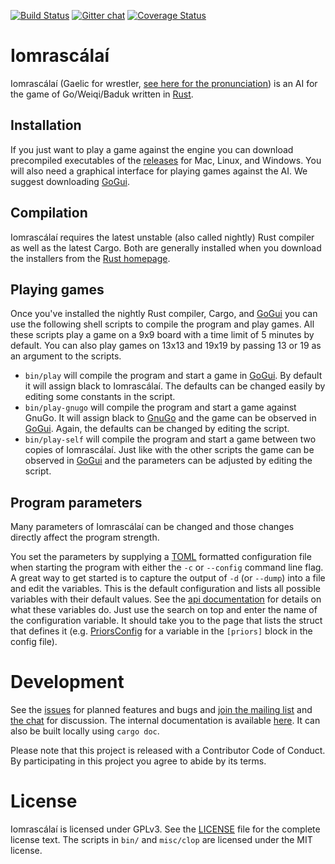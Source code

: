 [![Build Status](https://travis-ci.org/ujh/iomrascalai.svg?branch=master)](https://travis-ci.org/ujh/iomrascalai)
[![Gitter chat](https://badges.gitter.im/ujh/iomrascalai.png)](https://gitter.im/ujh/iomrascalai)
[![Coverage Status](https://coveralls.io/repos/ujh/iomrascalai/badge.svg?branch=master)](https://coveralls.io/r/ujh/iomrascalai?branch=master)

Iomrascálaí
===========

Iomrascálaí (Gaelic for wrestler, [see here for the pronunciation](https://raw.githubusercontent.com/ujh/iomrascalai/master/pronunciation.mp4)) is an AI for the game of Go/Weiqi/Baduk written in [Rust](https://www.rust-lang.org).

Installation
------------

If you just want to play a game against the engine you can download precompiled executables of the [releases](https://github.com/ujh/iomrascalai/releases) for Mac, Linux, and Windows. You will also need a graphical interface for playing games against the AI. We suggest downloading [GoGui](http://sourceforge.net/projects/gogui/).

Compilation
------------

Iomrascálaí requires the latest unstable (also called nightly) Rust compiler as well as the latest Cargo. Both are generally installed when you download the installers from the [Rust homepage](https://www.rust-lang.org).

Playing games
-------------

Once you've installed the nightly Rust compiler, Cargo, and [GoGui](http://gogui.sourceforge.net/) you can use the following shell scripts to compile the program and play games. All these scripts play a game on a 9x9 board with a time limit of 5 minutes by default. You can also play games on 13x13 and 19x19 by passing 13 or 19 as an argument to the scripts.

* `bin/play` will compile the program and start a game in [GoGui](http://gogui.sourceforge.net/). By default it will assign black to Iomrascálaí. The defaults can be changed easily by editing some constants in the script.
* `bin/play-gnugo` will compile the program and start a game against GnuGo. It will assign black to [GnuGo](https://www.gnu.org/software/gnugo/) and the game can be observed in [GoGui](http://gogui.sourceforge.net/). Again, the defaults can be changed by editing the script.
* `bin/play-self` will compile the program and start a game between two copies of Iomrascálaí. Just like with the other scripts the game can be observed in [GoGui](http://gogui.sourceforge.net/) and the parameters can be adjusted by editing the script.

Program parameters
------------------

Many parameters of Iomrascálaí can be changed and those changes directly affect the program strength.

You set the parameters by supplying a [TOML](https://github.com/toml-lang/toml) formatted configuration file when starting the program with either the `-c` or `--config` command line flag. A great way to get started is to capture the output of `-d` (or `--dump`) into a file and edit the variables. This is the default configuration and lists all possible variables with their default values. See the [api documentation](http://bettong.net/iomrascalai/) for details on what these variables do. Just use the search on top and enter the name of the configuration variable. It should take you to the page that lists the struct that defines it (e.g. [PriorsConfig](http://bettong.net/iomrascalai/api/iomrascalai/struct.PriorsConfig.html) for a variable in the `[priors]` block in the config file).

Development
===========

See the [issues](https://github.com/ujh/iomrascalai/issues) for
planned features and bugs and
[join the mailing list](https://groups.google.com/forum/#!forum/iomrascalai)
and [the chat](https://gitter.im/ujh/iomrascalai) for discussion. The internal documentation is available [here](http://bettong.net/iomrascalai). It can also be built locally using `cargo doc`.

Please note that this project is released with a Contributor Code of Conduct. By participating in this project you agree to abide by its terms.

License
=======

Iomrascálaí is licensed under GPLv3. See the
[LICENSE](https://github.com/ujh/iomrascalai/blob/master/LICENSE)
file for the complete license text. The scripts in `bin/` and `misc/clop` are licensed under the MIT license.
